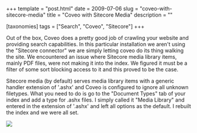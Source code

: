 +++
template = "post.html"
date = 2009-07-06
slug = "coveo-with-sitecore-media"
title = "Coveo with Sitecore Media"
description = ""

[taxonomies]
tags = ["Search", "Coveo", "Sitecore"]
+++

Out of the box, Coveo does a pretty good job of crawling your website and providing search capabilities. In this particular installation we aren't using the "Sitecore connector" we are simply letting coveo do its thing walking the site. We encountered an issue where Sitecore media library items, mainly PDF files, were not making it into the index. We figured it must be a filter of some sort blocking access to it and this proved to be the case.

<!-- more -->

Sitecore media (by default) serves media library items with a generic handler extension of '.ashx' and Coveo is configured to ignore all unknown filetypes. What you need to do is go to the "Document Types" tab of your index and add a type for .ashx files. I simply called it "Media Library" and entered in the extension of '.ashx' and left all options as the default. I rebuilt the index and we were all set.

![](/cfs-file.ashx/__key/CommunityServer.Blogs.Components.WeblogFiles/carknee/Coveo_5F00_doctypes.JPG)